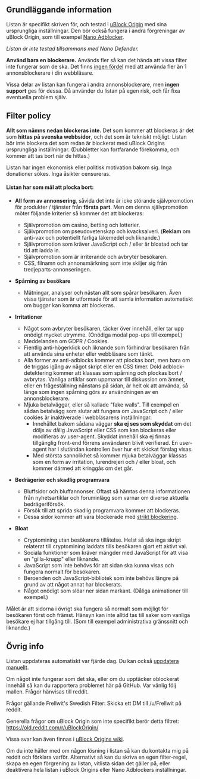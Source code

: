 ## Grundläggande information

Listan är specifikt skriven för, och testad i [uBlock Origin](https://github.com/gorhill/uBlock) med sina ursprungliga inställningar. Den bör också fungera i andra förgreningar av uBlock Origin, som till exempel [Nano Adblocker](https://github.com/NanoAdblocker/NanoCore).

*Listan är inte testad tillsammans med Nano Defender.*

**Använd bara en blockerare.** Används fler så kan det hända att vissa filter inte fungerar som de ska. Det finns [ingen fördel](https://twitter.com/gorhill/status/1033706103782170625) med att använda fler än 1 annonsblockerare i din webbläsare.

Vissa delar av listan kan fungera i andra annonsblockerare, men **ingen support** ges för dessa. Då använder du listan på egen risk, och får fixa eventuella problem själv.

## Filter policy

**Allt som nämns nedan blockeras inte.** Det som kommer att blockeras är det som **hittas på svenska webbsidor**, och det som är tekniskt möjligt. Listan bör inte blockera det som redan är blockerat med uBlock Origins ursprungliga inställningar. (Dubbletter kan fortfarande förekomma, och kommer att tas bort när de hittas.)

Listan har ingen ekonomisk eller politisk motivation bakom sig. Inga donationer sökes. Inga åsikter censureras.

#### Listan har som mål att plocka bort:

* **All form av annonsering**, såvida det inte är icke störande självpromotion för produkter / tjänster från **första part**. Men om denna självpromotion möter följande kriterier så kommer det att blockeras:
    - Självpromotion om casino, betting och lotterier.
    - Självpromotion om pseudovetenskap och kvacksalveri. (**Reklam** om anti-vax och potentiellt farliga läkemedel och liknande.)
    - Självpromotion som kräver JavaScript och / eller är bloatad och tar tid att ladda in.
    - Självpromotion som är irriterande och avbryter besökaren.
    - CSS, filnamn och annonsmärkning som inte skiljer sig från tredjeparts-annonseringen.

* **Spårning av besökare**
    - Mätningar, analyser och nästan allt som spårar besökaren. Även vissa tjänster som är utformade för att samla information automatiskt om buggar kan komma att blockeras.

* **Irritationer**
    - Något som avbryter besökaren, täcker över innehåll, eller tar upp onödigt mycket utrymme. (Onödiga modal pop-ups till exempel.)
    - Meddelanden om GDPR / Cookies.
    - Fientlig anti-högerklick och liknande som förhindrar besökaren från att använda sina enheter eller webbläsare som tänkt.
    - Alla former av anti-adblocks kommer att plockas bort, men bara om de triggas igång av något skript eller en CSS timer. Dold adblock-detektering kommer att klassas som spårning och plockas bort / avbrytas. Vanliga artiklar som uppmanar till diskussion om ämnet, eller en frågeställning nånstans på sidan, är helt ok att använda, så länge som ingen spårning görs av användningen av en annonsblockerare.
    - Mjuka betalväggar, eller så kallade "fake walls". Till exempel en sådan betalvägg som slutar att fungera om JavaScript och / eller cookies är inaktiverade i webbläsarens inställningar.
        - Innehållet bakom sådana väggar **ska ej ses som skyddat** om det döljs av dålig JavaScript eller CSS som kan blockeras eller modifieras av user-agent. Skyddat innehåll ska ej finnas tillgänglig front-end förrens användaren blivit verifierad. En user-agent har i slutändan kontrollen över hur ett skickat förslag visas.
        - Med största sannolikhet så kommer mjuka betalväggar klassas som en form av irritation, lurendrejeri och / eller bloat, och kommer därmed att kringgås om det går.

* **Bedrägerier och skadlig programvara**
    - Bluffsidor och bluffannonser. Oftast så hämtas denna informationen från nyhetsartiklar och foruminlägg som varnar om diverse aktuella bedrägeriförsök.
    - Försök till att sprida skadlig programvara kommer att blockeras.
    - Dessa sidor kommer att vara blockerade med [strikt blockering](https://github.com/gorhill/uBlock/wiki/Strict-blocking).

* **Bloat**
    - Cryptomining utan besökarens tillåtelse. Helst så ska inga skript relaterat till cryptomining laddats tills besökaren gjort ett aktivt val.
    - Sociala funktioner som kräver mängder med JavaScript för att visa en "gilla-knapp" eller liknande.
    - JavaScript som inte behövs för att sidan ska kunna visas och fungera normalt för besökaren.
    - Beroenden och JavaScript-bibliotek som inte behövs längre på grund av att något annat har blockerats.
    - Något onödigt som slöar ner sidan markant. (Dåliga animationer till exempel.)

Målet är att sidorna i övrigt ska fungera så normalt som möjligt för besökaren först och främst. Hänsyn kan inte alltid tas till saker som vanliga besökare ej har tillgång till. (Som till exempel administrativa gränssnitt och liknande.)

## Övrig info

Listan uppdateras automatiskt var fjärde dag. Du kan också [uppdatera manuellt](https://github.com/gorhill/uBlock/wiki/Dashboard:-Filter-lists#update-now).

Om något inte fungerar som det ska, eller om du upptäcker oblockerat innehåll så kan du rapportera problemet här på GitHub. Var vänlig följ mallen. Frågor hänvisas till reddit.

Frågor gällande Frellwit's Swedish Filter: Skicka ett DM till /u/Frellwit på reddit.

Generella frågor om uBlock Origin som inte specifikt berör detta filtret: https://old.reddit.com/r/uBlockOrigin/

Vissa svar kan även finnas i [uBlock Origins wiki](https://github.com/gorhill/uBlock/wiki).

Om du inte håller med om någon lösning i listan så kan du kontakta mig på reddit och förklara varför. Alternativt så kan du skriva en egen filter-regel, skapa en egen förgrening av listan, vitlista sidan det gäller på, eller deaktivera hela listan i uBlock Origins eller Nano Adblockers inställningar.